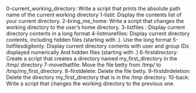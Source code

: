 0-current_working_directory: Write a script that prints the absolute path name of the current working directory
1-listit: Display the contents list of your current directory.
2-bring_me_home: Write a script that changes the working directory to the user’s home directory.
3-listfiles : Display current directory contents in a long format
4-listmorefiles: Display current directory contents, including hidden files (starting with .). Use the long format
5-listfilesdigitonly: Display current directory contents with user and group IDs displayed numerically And hidden files (starting with .)
6-firstdirectory: Create a script that creates a directory named my_first_directory in the /tmp/ directory
7-movethatfile: Move the file betty from /tmp/ to /tmp/my_first_directory.
8-firstdelete: Delete the file betty.
9-firstdirdeletion: Delete the directory my_first_directory that is in the /tmp directory.
10-back: Write a script that changes the working directory to the previous one.
